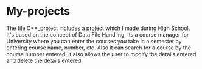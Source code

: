 # My-projects
The file C++_project includes a project which I made during High School. It's based on the concept of Data File Handling. Its a course manager for University where you can enter the courses you take in a semester by entering course name, number, etc. Also it can search for a course by the course number entered, it also allows the user to modify the details entered and delete the details entered.
